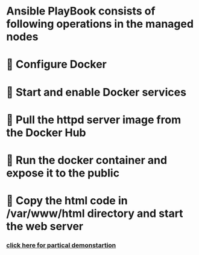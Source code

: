 # Ansible PlayBook consists of following operations in the managed nodes 

# 🔹 Configure Docker
# 🔹 Start and enable Docker services
# 🔹 Pull the httpd server image from the Docker Hub
# 🔹 Run the docker container and expose it to the public
# 🔹 Copy the html code in /var/www/html directory and start the web server

### [click here for partical demonstartion](https://www.linkedin.com/posts/kalla-kruparaju-9b0790148_docker-arth-arth2020-activity-6740107353762357248-RYsN)

